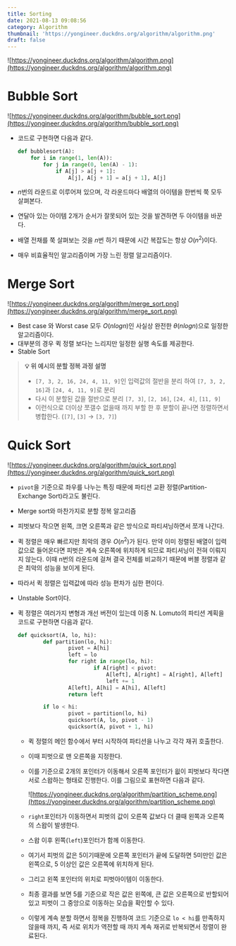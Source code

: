 ```yaml
---
title: Sorting
date: 2021-08-13 09:08:56
category: Algorithm
thumbnail: 'https://yongineer.duckdns.org/algorithm/algorithm.png'
draft: false
---
```


![https://yongineer.duckdns.org/algorithm/algorithm.png](https://yongineer.duckdns.org/algorithm/algorithm.png)

# Bubble Sort

![https://yongineer.duckdns.org/algorithm/bubble_sort.png](https://yongineer.duckdns.org/algorithm/bubble_sort.png)

- 코드로 구현하면 다음과 같다.

    ```python
    def bubblesort(A):
    	for i in range(1, len(A)):
    		for j in range(0, len(A) - 1):
    			if A[j] > a[j + 1]:
    				A[j], A[j + 1] = a[j + 1], A[j]
    ```

- $n$번의 라운드로 이루어져 있으며, 각 라운드마다 배열의 아이템을 한번씩 쭉 모두 살펴본다.
- 연달아 있는 아이템 2개가 순서가 잘못되어 있는 것을 발견하면 두 아이템을 바꾼다.
- 배열 전채를 쭉 살펴보는 것을 $n$번 하기 때문에 시간 복잡도는 항상 $O(n^2)$이다.
- 매우 비효율적인 알고리즘이며 가장 느린 정렬 알고리즘이다.

# Merge Sort

![https://yongineer.duckdns.org/algorithm/merge_sort.png](https://yongineer.duckdns.org/algorithm/merge_sort.png)

- Best case 와 Worst case 모두 $O(n log n)$인 사실상 완전한 $θ(n log n)$으로 일정한 알고리즘이다.
- 대부분의 경우 퀵 정렬 보다는 느리지만 일정한 실행 속도를 제공한다.
- Stable Sort

> **💡 위 예시의 분할 정복 과정 설명**
>
> - `[7, 3, 2, 16, 24, 4, 11, 9]`인 입력값의 절반을 분리 하여 `[7, 3, 2, 16]`과 `[24, 4, 11, 9]`로 분리
> - 다시 이 분할된 값을 절반으로 분리 `[7, 3]`, `[2, 16]`, `[24, 4]`, `[11, 9]`
> - 이런식으로 더이상 쪼갤수 없을때 까지 부할 한 후 분할이 끝나면 정렬하면서 병합한다. (`[7]`, `[3]` → `[3, 7]`)

# Quick Sort

![https://yongineer.duckdns.org/algorithm/quick_sort.png](https://yongineer.duckdns.org/algorithm/quick_sort.png)

- `pivot`을 기준으로 좌우를 나누는 특징 때문에 파티션 교환 정렬(Partition-Exchange Sort)라고도 불린다.
- Merge sort와 마찬가지로 분할 정복 알고리즘
- 피벗보다 작으면 왼쪽, 크면 오른쪽과 같은 방식으로 파티셔닝하면서 쪼개 나간다.
- 퀵 정렬은 매우 빠르지만 최악의 경우 $O(n^2)$가 된다. 만약 이미 정렬된 배열이 입력값으로 들어온다면 피벗은 계속 오른쪽에 위치하게 되므로 파티셔닝이 전혀 이뤄지지 않는다. 이때 n번의 라운드에 걸쳐 결국 전체를 비교하기 때문에 버블 정렬과 같은 최악의 성능을 보이게 된다.
- 따라서 퀵 정렬은 입력값에 따라 성능 편차가 심한 편이다.
- Unstable Sort이다.
- 퀵 정렬은 여러가지 변형과 개선 버전이 있는데 이중 N. Lomuto의 파티션 계획을 코드로 구현하면 다음과 같다.

    ```python
    def quicksort(A, lo, hi):
    		def partition(lo, hi):
    				pivot = A[hi]
    				left = lo
    				for right in range(lo, hi):
    						if A[right] < pivot:
    							A[left], A[right] = A[right], A[left]
    							left += 1
    				A[left], A[hi] = A[hi], A[left]
    				return left

    		if lo < hi:
    				pivot = partition(lo, hi)
    				quicksort(A, lo, pivot - 1)
    				quicksort(A, pivot + 1, hi)
    ```

    - 퀵 정렬의 메인 함수에서 부터 시작하여 파티션을 나누고 각각 재귀 호출한다.
    - 이때 피벗으로 맨 오른쪽을 지정한다.
    - 이를 기준으로 2개의 포인터가 이동해서 오른쪽 포인터가 읪이 피벗보다 작다면 서로 스왑하는 형태로 진행한다. 이를 그림으로 표현하면 다음과 같다.

        ![https://yongineer.duckdns.org/algorithm/partition_scheme.png](https://yongineer.duckdns.org/algorithm/partition_scheme.png)

    - `right`포인터가 이동하면서 피벗의 값이 오른쪽 값보다 더 클때 왼쪽과 오른쪽의 스왑이 발생한다.
    - 스왑 이후 왼쪽(`left`)포인터가 함께 이동한다.
    - 여기서 피벗의 값은 5이기때문에 오른쪽 포인터가 끝에 도달하면 5미만인 값은 왼쪽으로, 5 이상인 값은 오른쪽에 위치하게 된다.
    - 그리고 왼쪽 포인터의 위치로 피벗아이템이 이동한다.
    - 최종 결과를 보면 5를 기준으로 작은 값은 왼쪽에, 큰 값은 오른쪽으로 반할되어 있고 피벗이 그 중앙으로 이동하는 모습을 확인할 수 있다.
    - 이렇게 계속 분할 하면서 정복을 진행하여 코드 기준으로 `lo < hi`를 만족하지 않을때 까지, 즉 서로 위치가 역전할 때 까지 계속 재귀로 반복되면서 정렬이 완료된다.

